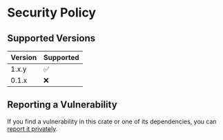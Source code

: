 # Security Policy

## Supported Versions

| Version | Supported |
|---------|-----------|
| 1.x.y   | ✅         |
| 0.1.x   | ❌         |

## Reporting a Vulnerability

If you find a vulnerability in this crate or one of its dependencies, you can [report it privately](https://github.com/clechasseur/msrv-prep/security/advisories/new).
